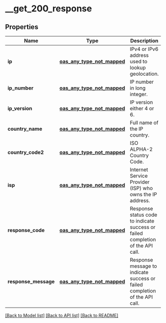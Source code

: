 # __get_200_response
## Properties

| Name | Type | Description | Notes |
|------------ | ------------- | ------------- | -------------|
| **ip** | [**oas_any_type_not_mapped**](.md) | IPv4 or IPv6 address used to lookup geolocation. | [optional] [default to null] |
| **ip\_number** | [**oas_any_type_not_mapped**](.md) | IP number in long integer. | [optional] [default to null] |
| **ip\_version** | [**oas_any_type_not_mapped**](.md) | IP version either 4 or 6. | [optional] [default to null] |
| **country\_name** | [**oas_any_type_not_mapped**](.md) | Full name of the IP country. | [optional] [default to null] |
| **country\_code2** | [**oas_any_type_not_mapped**](.md) | ISO ALPHA-2 Country Code. | [optional] [default to null] |
| **isp** | [**oas_any_type_not_mapped**](.md) | Internet Service Provider (ISP) who owns the IP address. | [optional] [default to null] |
| **response\_code** | [**oas_any_type_not_mapped**](.md) | Response status code to indicate success or failed completion of the API call. | [optional] [default to null] |
| **response\_message** | [**oas_any_type_not_mapped**](.md) | Response message to indicate success or failed completion of the API call. | [optional] [default to null] |

[[Back to Model list]](../README.md#documentation-for-models) [[Back to API list]](../README.md#documentation-for-api-endpoints) [[Back to README]](../README.md)

